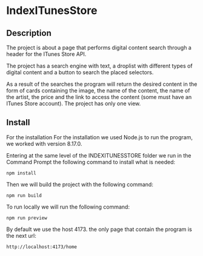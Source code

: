 # IndexITunesStore

## Description

The project is about a page that performs digital content search through a header for the ITunes Store API.

The project has a search engine with text, a droplist with different types of digital content and a button to search the placed selectors. 

As a result of the searches the program will return the desired content in the form of cards containing the image, the name of the content, the name of the artist, the price and the link to access the content (some must have an ITunes Store account). The project has only one view.

## Install

For the installation 
For the installation we used Node.js to run the program, we worked with version 8.17.0.

Entering at the same level of the INDEXITUNESSTORE folder we run in the Command Prompt the following command to install what is needed:
```
npm install
```
Then we will build the project with the following command:
```
npm run build
```
To run locally we will run the following command:
```
npm run preview
```
By default we use the host 4173. the only page that contain the program is the next url:
```
http://localhost:4173/home
```
